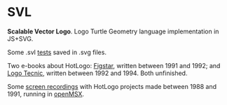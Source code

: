 SVL
===

**Scalable Vector Logo**. Logo Turtle Geometry language implementation in JS+SVG.

Some .svl [tests](https://goo.gl/R7gsWx) saved in .svg files.

Two e-books about HotLogo: [Figstar](), written between 1991 and 1992; and [Logo Tecnic](), written between 1992 and 1994. Both unfinished.

Some [screen recordings](https://goo.gl/kGfiWc) with HotLogo projects made between 1988 and 1991, running in [openMSX](http://openmsx.org/).

